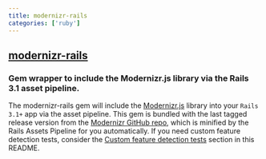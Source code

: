 ```yaml
---
title: modernizr-rails
categories: ['ruby']
---
```

## [modernizr-rails](https://github.com/russfrisch/modernizr-rails)

### Gem wrapper to include the Modernizr.js library via the Rails 3.1 asset pipeline.


The modernizr-rails gem will include the [Modernizr.js](https://github.com/Modernizr/Modernizr) library into your `Rails 3.1+` app via the asset pipeline. This gem is bundled with the last tagged release version from the [Modernizr GitHub repo](https://github.com/Modernizr/Modernizr), which is minified by the Rails Assets Pipeline for you automatically. If you need custom feature detection tests, consider the [Custom feature detection tests](#custom-feature-detection-tests) section in this README.
